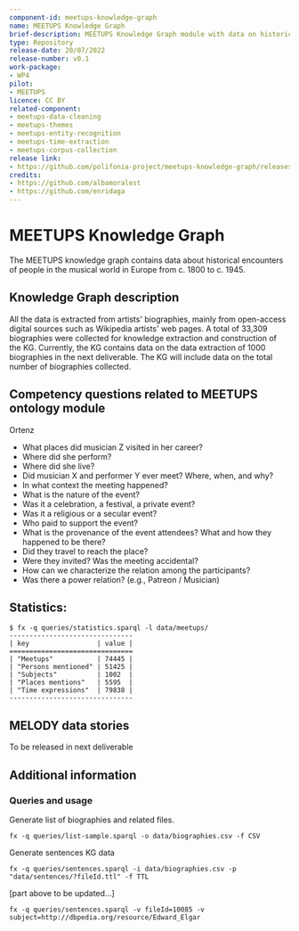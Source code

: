 ```yaml
---
component-id: meetups-knowledge-graph
name: MEETUPS Knowledge Graph
brief-description: MEETUPS Knowledge Graph module with data on historical meetups and related to MEETUPS Pilot
type: Repository
release-date: 20/07/2022
release-number: v0.1
work-package:
- WP4
pilot:
- MEETUPS
licence: CC BY
related-component:
- meetups-data-cleaning
- meetups-themes
- meetups-entity-recognition
- meetups-time-extraction
- meetups-corpus-collection
release link:
- https://github.com/polifonia-project/meetups-knowledge-graph/releases/tag/v0.1
credits:
- https://github.com/albamoralest
- https://github.com/enridaga
---
```


# MEETUPS Knowledge Graph

The MEETUPS knowledge graph contains data about historical encounters of people in the musical world in Europe from c. 1800 to c. 1945.


## Knowledge Graph description

All the data is extracted from artists' biographies, mainly from open-access digital sources such as Wikipedia artists' web pages.
A total of 33,309 biographies were collected for knowledge extraction and construction of the KG.
Currently, the KG contains data on the data extraction of 1000 biographies in the next deliverable. The KG will include data on the total number of biographies collected.

## Competency questions related to MEETUPS ontology module
Ortenz
- What places did musician Z visited in her career?
- Where did she perform?
- Where did she live?
- Did musician X and performer Y ever meet? Where, when, and why?
- In what context the meeting happened?
- What is the nature of the event?
- Was it a celebration, a festival, a private event?
- Was it a religious or a secular event?
- Who paid to support the event?
- What is the provenance of the event attendees? What and how they happened to be there?
- Did they travel to reach the place?
- Were they invited? Was the meeting accidental?
- How can we characterize the relation among the participants?
- Was there a power relation? (e.g., Patreon / Musician)

## Statistics:
```
$ fx -q queries/statistics.sparql -l data/meetups/
-------------------------------
| key                 | value |
===============================
| "Meetups"           | 74445 |
| "Persons mentioned" | 51425 |
| "Subjects"          | 1002  |
| "Places mentions"   | 5595  |
| "Time expressions"  | 79838 |
-------------------------------
```

## MELODY data stories

To be released in next deliverable

## Additional information  
### Queries and usage

Generate list of biographies and related files.
```
fx -q queries/list-sample.sparql -o data/biographies.csv -f CSV
```
Generate sentences KG data
```
fx -q queries/sentences.sparql -i data/biographies.csv -p "data/sentences/?fileId.ttl" -f TTL
```


[part above to be updated...]

```
fx -q queries/sentences.sparql -v fileId=10085 -v subject=http://dbpedia.org/resource/Edward_Elgar
```
